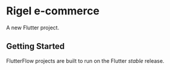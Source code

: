# Rigel e-commerce

A new Flutter project.

## Getting Started

FlutterFlow projects are built to run on the Flutter _stable_ release.
